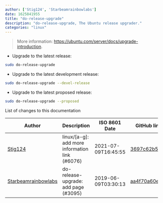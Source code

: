 ```yaml
---
author: ['Stig124', 'Starbeamrainbowlabs']
date: 1625841955
title: "do-release-upgrade"
description: "do-release-upgrade, The Ubuntu release upgrader."
categories: "linux"
---
```

> More information: <https://ubuntu.com/server/docs/upgrade-introduction>.

- Upgrade to the latest release:

```bash
sudo do-release-upgrade
```

- Upgrade to the latest development release:

```bash
sudo do-release-upgrade --devel-release
```

- Upgrade to the latest proposed release:

```bash
sudo do-release-upgrade --proposed
```
List of changes to this documentation


Author | Description | ISO 8601 Date | GitHub link
------|-----|-----|-----
[Stig124](mailto:stigpro@outlook.fr) | linux/[a-g]: add more information link (#6076) | 2021-07-09T16:45:55 | [3697c62b5e5c](https://github.com/tldr-pages/tldr/commit/3697c62b5e5cd9bae7a99c591cb81d1ddcfbf792)
[Starbeamrainbowlabs](mailto:sbrl@starbeamrainbowlabs.com) | do-release-upgrade: add page (#3095) | 2019-06-09T03:30:13 | [aa4f70a60e6c](https://github.com/tldr-pages/tldr/commit/aa4f70a60e6c4eefaec21ec22486fdbfa5be3457)

